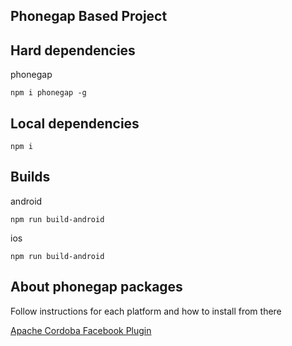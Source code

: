 ## Phonegap Based Project

## Hard dependencies

phonegap

```
npm i phonegap -g
```

## Local dependencies

```
npm i
```

## Builds

android

```
npm run build-android
```

ios

```
npm run build-android
```

## About phonegap packages

Follow instructions for each platform and how to install from there

[Apache Cordoba Facebook Plugin](https://github.com/wizcorp/phonegap-facebook-plugin)